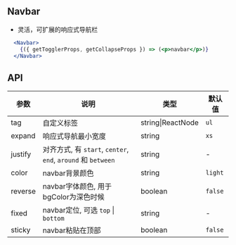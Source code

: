 ## Navbar

- 灵活，可扩展的响应式导航栏

````jsx
  <Navbar>
    {({ getTogglerProps, getCollapseProps }) => (<p>navbar</p>)}
  </Navbar>
````

## API

| 参数 | 说明 | 类型 | 默认值 |
| --- | --- | --- | --- |
| tag | 自定义标签 | string\|ReactNode | `ul` |
| expand | 响应式导航最小宽度 | string | `xs` |
| justify | 对齐方式, 有 `start`, `center`, `end`, `around` 和 `between` | string | - |
| color | navbar背景颜色 | string | `light` |
| reverse | navbar字体颜色, 用于bgColor为深色时候 | boolean | `false` |
| fixed | navbar定位, 可选 `top` \| `bottom` | string | - |
| sticky | navbar粘贴在顶部 | boolean | `false` |
